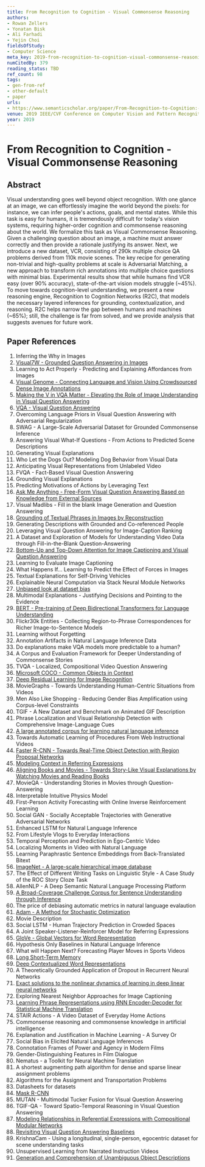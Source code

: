 ```yaml
---
title: From Recognition to Cognition - Visual Commonsense Reasoning
authors:
- Rowan Zellers
- Yonatan Bisk
- Ali Farhadi
- Yejin Choi
fieldsOfStudy:
- Computer Science
meta_key: 2019-from-recognition-to-cognition-visual-commonsense-reasoning
numCitedBy: 379
reading_status: TBD
ref_count: 98
tags:
- gen-from-ref
- other-default
- paper
urls:
- https://www.semanticscholar.org/paper/From-Recognition-to-Cognition:-Visual-Commonsense-Zellers-Bisk/6dfc2ff03534a4325d06c6f88c3144831996629b?sort=total-citations
venue: 2019 IEEE/CVF Conference on Computer Vision and Pattern Recognition (CVPR)
year: 2019
---
```


# From Recognition to Cognition - Visual Commonsense Reasoning

## Abstract

Visual understanding goes well beyond object recognition. With one glance at an image, we can effortlessly imagine the world beyond the pixels: for instance, we can infer people's actions, goals, and mental states. While this task is easy for humans, it is tremendously difficult for today's vision systems, requiring higher-order cognition and commonsense reasoning about the world. We formalize this task as Visual Commonsense Reasoning. Given a challenging question about an image, a machine must answer correctly and then provide a rationale justifying its answer. Next, we introduce a new dataset, VCR, consisting of 290k multiple choice QA problems derived from 110k movie scenes. The key recipe for generating non-trivial and high-quality problems at scale is Adversarial Matching, a new approach to transform rich annotations into multiple choice questions with minimal bias. Experimental results show that while humans find VCR easy (over 90% accuracy), state-of-the-art vision models struggle (~45%). To move towards cognition-level understanding, we present a new reasoning engine, Recognition to Cognition Networks (R2C), that models the necessary layered inferences for grounding, contextualization, and reasoning. R2C helps narrow the gap between humans and machines (~65%); still, the challenge is far from solved, and we provide analysis that suggests avenues for future work.

## Paper References

1. Inferring the Why in Images
2. [Visual7W - Grounded Question Answering in Images](2016-visual7w-grounded-question-answering-in-images)
3. Learning to Act Properly - Predicting and Explaining Affordances from Images
4. [Visual Genome - Connecting Language and Vision Using Crowdsourced Dense Image Annotations](2016-visual-genome-connecting-language-and-vision-using-crowdsourced-dense-image-annotations)
5. [Making the V in VQA Matter - Elevating the Role of Image Understanding in Visual Question Answering](2017-making-the-v-in-vqa-matter-elevating-the-role-of-image-understanding-in-visual-question-answering)
6. [VQA - Visual Question Answering](2015-vqa-visual-question-answering)
7. Overcoming Language Priors in Visual Question Answering with Adversarial Regularization
8. SWAG - A Large-Scale Adversarial Dataset for Grounded Commonsense Inference
9. Answering Visual What-If Questions - From Actions to Predicted Scene Descriptions
10. Generating Visual Explanations
11. Who Let the Dogs Out? Modeling Dog Behavior from Visual Data
12. Anticipating Visual Representations from Unlabeled Video
13. FVQA - Fact-Based Visual Question Answering
14. Grounding Visual Explanations
15. Predicting Motivations of Actions by Leveraging Text
16. [Ask Me Anything - Free-Form Visual Question Answering Based on Knowledge from External Sources](2016-ask-me-anything-free-form-visual-question-answering-based-on-knowledge-from-external-sources)
17. Visual Madlibs - Fill in the blank Image Generation and Question Answering
18. [Grounding of Textual Phrases in Images by Reconstruction](2016-grounding-of-textual-phrases-in-images-by-reconstruction)
19. Generating Descriptions with Grounded and Co-referenced People
20. Leveraging Visual Question Answering for Image-Caption Ranking
21. A Dataset and Exploration of Models for Understanding Video Data through Fill-in-the-Blank Question-Answering
22. [Bottom-Up and Top-Down Attention for Image Captioning and Visual Question Answering](2018-bottom-up-and-top-down-attention-for-image-captioning-and-visual-question-answering)
23. Learning to Evaluate Image Captioning
24. What Happens If... Learning to Predict the Effect of Forces in Images
25. Textual Explanations for Self-Driving Vehicles
26. Explainable Neural Computation via Stack Neural Module Networks
27. [Unbiased look at dataset bias](2011-unbiased-look-at-dataset-bias)
28. Multimodal Explanations - Justifying Decisions and Pointing to the Evidence
29. [BERT - Pre-training of Deep Bidirectional Transformers for Language Understanding](2019-bert.md)
30. Flickr30k Entities - Collecting Region-to-Phrase Correspondences for Richer Image-to-Sentence Models
31. Learning without Forgetting
32. Annotation Artifacts in Natural Language Inference Data
33. Do explanations make VQA models more predictable to a human?
34. A Corpus and Evaluation Framework for Deeper Understanding of Commonsense Stories
35. TVQA - Localized, Compositional Video Question Answering
36. [Microsoft COCO - Common Objects in Context](2014-microsoft-coco-common-objects-in-context)
37. [Deep Residual Learning for Image Recognition](2015-resnet.md)
38. MovieGraphs - Towards Understanding Human-Centric Situations from Videos
39. Men Also Like Shopping - Reducing Gender Bias Amplification using Corpus-level Constraints
40. TGIF - A New Dataset and Benchmark on Animated GIF Description
41. Phrase Localization and Visual Relationship Detection with Comprehensive Image-Language Cues
42. [A large annotated corpus for learning natural language inference](2015-a-large-annotated-corpus-for-learning-natural-language-inference)
43. Towards Automatic Learning of Procedures From Web Instructional Videos
44. [Faster R-CNN - Towards Real-Time Object Detection with Region Proposal Networks](2015-faster-r-cnn-towards-real-time-object-detection-with-region-proposal-networks)
45. [Modeling Context in Referring Expressions](2016-modeling-context-in-referring-expressions)
46. [Aligning Books and Movies - Towards Story-Like Visual Explanations by Watching Movies and Reading Books](2015-aligning-books-and-movies-towards-story-like-visual-explanations-by-watching-movies-and-reading-books)
47. MovieQA - Understanding Stories in Movies through Question-Answering
48. Interpretable Intuitive Physics Model
49. First-Person Activity Forecasting with Online Inverse Reinforcement Learning
50. Social GAN - Socially Acceptable Trajectories with Generative Adversarial Networks
51. Enhanced LSTM for Natural Language Inference
52. From Lifestyle Vlogs to Everyday Interactions
53. Temporal Perception and Prediction in Ego-Centric Video
54. Localizing Moments in Video with Natural Language
55. Learning Paraphrastic Sentence Embeddings from Back-Translated Bitext
56. [ImageNet - A large-scale hierarchical image database](2009-imagenet-a-large-scale-hierarchical-image-database)
57. The Effect of Different Writing Tasks on Linguistic Style - A Case Study of the ROC Story Cloze Task
58. AllenNLP - A Deep Semantic Natural Language Processing Platform
59. [A Broad-Coverage Challenge Corpus for Sentence Understanding through Inference](2018-a-broad-coverage-challenge-corpus-for-sentence-understanding-through-inference)
60. The price of debiasing automatic metrics in natural language evalaution
61. [Adam - A Method for Stochastic Optimization](2015-adam-a-method-for-stochastic-optimization)
62. Movie Description
63. Social LSTM - Human Trajectory Prediction in Crowded Spaces
64. A Joint Speaker-Listener-Reinforcer Model for Referring Expressions
65. [GloVe - Global Vectors for Word Representation](2014-glove-global-vectors-for-word-representation)
66. Hypothesis Only Baselines in Natural Language Inference
67. What will Happen Next? Forecasting Player Moves in Sports Videos
68. [Long Short-Term Memory](1997-long-short-term-memory)
69. [Deep Contextualized Word Representations](2018-deep-contextualized-word-representations)
70. A Theoretically Grounded Application of Dropout in Recurrent Neural Networks
71. [Exact solutions to the nonlinear dynamics of learning in deep linear neural networks](2014-exact-solutions-to-the-nonlinear-dynamics-of-learning-in-deep-linear-neural-networks)
72. Exploring Nearest Neighbor Approaches for Image Captioning
73. [Learning Phrase Representations using RNN Encoder-Decoder for Statistical Machine Translation](2014-learning-phrase-representations-using-rnn-encoder-decoder-for-statistical-machine-translation)
74. STAIR Actions - A Video Dataset of Everyday Home Actions
75. Commonsense reasoning and commonsense knowledge in artificial intelligence
76. Explanation and Justification in Machine Learning - A Survey Or
77. Social Bias in Elicited Natural Language Inferences
78. Connotation Frames of Power and Agency in Modern Films
79. Gender-Distinguishing Features in Film Dialogue
80. Nematus - a Toolkit for Neural Machine Translation
81. A shortest augmenting path algorithm for dense and sparse linear assignment problems
82. Algorithms for the Assignment and Transportation Problems
83. Datasheets for datasets
84. [Mask R-CNN](2017-mask-r-cnn.md)
85. MUTAN - Multimodal Tucker Fusion for Visual Question Answering
86. TGIF-QA - Toward Spatio-Temporal Reasoning in Visual Question Answering
87. [Modeling Relationships in Referential Expressions with Compositional Modular Networks](2017-modeling-relationships-in-referential-expressions-with-compositional-modular-networks)
88. [Revisiting Visual Question Answering Baselines](2016-revisiting-visual-question-answering-baselines)
89. KrishnaCam - Using a longitudinal, single-person, egocentric dataset for scene understanding tasks
90. Unsupervised Learning from Narrated Instruction Videos
91. [Generation and Comprehension of Unambiguous Object Descriptions](2016-generation-and-comprehension-of-unambiguous-object-descriptions)
